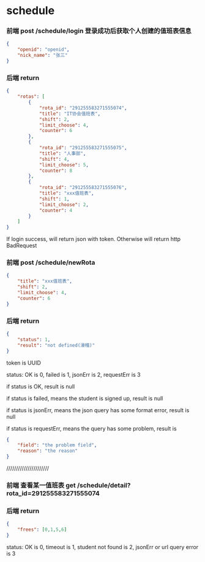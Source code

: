 # schedule

### 前端 post /schedule/login 登录成功后获取个人创建的值班表信息

```json
{
    "openid": "openid",
    "nick_name": "张三"
}
```

### 后端 return

```json
{
    "rotas": [
        {
            "rota_id": "291255583271555074",
            "title": "IT协会值班表",
            "shift": 2,
            "limit_choose": 4,
            "counter": 6
        },
        {
            "rota_id": "291255583271555075",
            "title": "人事部",
            "shift": 4,
            "limit_choose": 5,
            "counter": 8
        },
        {
            "rota_id": "291255583271555076",
            "title": "xxx值班表",
            "shift": 1,
            "limit_choose": 2,
            "counter": 4
        }
    ]
}
```

If login success, will return json with token. Otherwise will return http BadRequest

### 前端 post /schedule/newRota

```json
{
    "title": "xxx值班表",
    "shift": 2,
    "limit_choose": 4,
    "counter": 6
}
```

### 后端 return

```json
{
    "status": 1,
    "result": "not defined(滑稽)"
}
```

token is UUID

status: OK is 0, failed is 1, jsonErr is 2, requestErr is 3

if status is OK, result is null

if status is failed, means the student is signed up, result is null

if status is jsonErr, means the json query has some format error, result is null

if status is requestErr, means the query has some problem, result is 

```json
{
    "field": "the problem field",
    "reason": "the reason"
}
```
//////////////////////
### 前端 查看某一值班表 get /schedule/detail?rota_id=291255583271555074

### 后端 return

```json
{
    "frees": [0,1,5,6]
}
```

status: OK is 0, timeout is 1, student not found is 2, jsonErr or url query error is 3